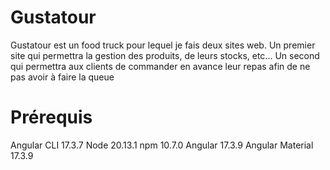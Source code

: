 # Gustatour
Gustatour est un food truck pour lequel je fais deux sites web.
Un premier site qui permettra la gestion des produits, de leurs stocks, etc...
Un second qui permettra aux clients de commander en avance leur repas afin de ne pas avoir à faire la queue

# Prérequis
Angular CLI 17.3.7
Node 20.13.1
npm 10.7.0
Angular 17.3.9
Angular Material 17.3.9
